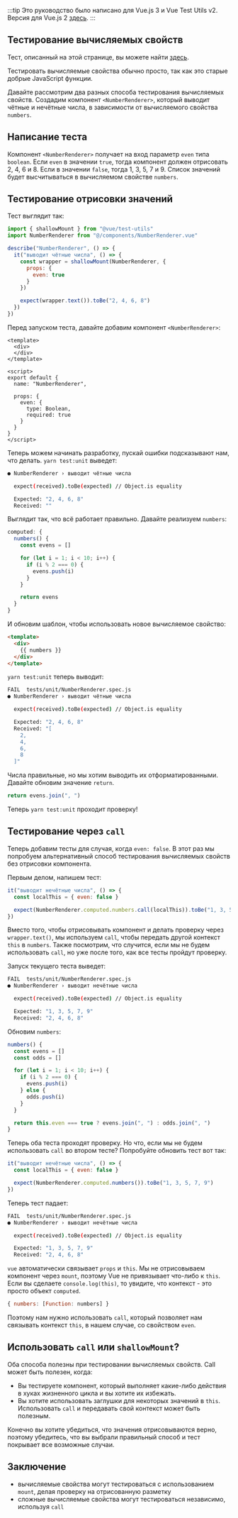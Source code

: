:::tip Это руководство было написано для Vue.js 3 и Vue Test Utils v2.
Версия для Vue.js 2 [здесь](/ru).
:::

## Тестирование вычисляемых свойств

Тест, описанный на этой странице, вы можете найти [здесь](https://github.com/lmiller1990/vue-testing-handbook/tree/master/demo-app-vue-3/tests/unit/NumberRenderer.spec.js).

Тестировать вычисляемые свойства обычно просто, так как это старые добрые JavaScript функции.

Давайте рассмотрим два разных способа тестирования вычисляемых свойств. Создадим компонент `<NumberRenderer>`, который выводит чётные и нечётные числа, в зависимости от вычисляемого свойства `numbers`. 

## Написание теста

Компонент `<NumberRenderer>` получает на вход параметр `even` типа `boolean`. Если `even` в значении `true`, тогда компонент должен отрисовать 2, 4, 6 и 8. Если в значении `false`, тогда 1, 3, 5, 7 и 9. Список значений будет высчитываться в вычисляемом свойстве `numbers`.

## Тестирование отрисовки значений

Тест выглядит так:

```js
import { shallowMount } from "@vue/test-utils"
import NumberRenderer from "@/components/NumberRenderer.vue"

describe("NumberRenderer", () => {
  it("выводит чётные числа", () => {
    const wrapper = shallowMount(NumberRenderer, {
      props: {
        even: true
      }
    })

    expect(wrapper.text()).toBe("2, 4, 6, 8")
  })
})
```

Перед запуском теста, давайте добавим компонент `<NumberRenderer>`:

```vue
<template>
  <div>
  </div>
</template>

<script>
export default {
  name: "NumberRenderer",

  props: {
    even: {
      type: Boolean,
      required: true
    }
  }
}
</script>
```

Теперь можем начинать разработку, пускай ошибки подсказывают нам, что делать. `yarn test:unit` выведет:

```bash
● NumberRenderer › выводит чётные числа

  expect(received).toBe(expected) // Object.is equality

  Expected: "2, 4, 6, 8"
  Received: ""
```

Выглядит так, что всё работает правильно. Давайте реализуем `numbers`:

```js
computed: {
  numbers() {
    const evens = []

    for (let i = 1; i < 10; i++) {
      if (i % 2 === 0) {
        evens.push(i)
      }
    }

    return evens
  }
}
```

И обновим шаблон, чтобы использовать новое вычисляемое свойство:

```html
<template>
  <div>
    {{ numbers }}
  </div>
</template>
```

`yarn test:unit` теперь выводит:

```bash
FAIL  tests/unit/NumberRenderer.spec.js
● NumberRenderer › выводит чётные числа

  expect(received).toBe(expected) // Object.is equality

  Expected: "2, 4, 6, 8"
  Received: "[
    2,
    4,
    6,
    8
  ]"
```

Числа правильные, но мы хотим выводить их отформатированными. Давайте обновим значение `return`.

```js
return evens.join(", ")
```

Теперь `yarn test:unit` проходит проверку! 

## Тестирование через `call` 

Теперь добавим тесты для случая, когда `even: false`. В этот раз мы попробуем альтернативный способ тестирования вычисляемых свойств без отрисовки компонента.

Первым делом, напишем тест:

```js
it("выводит нечётные числа", () => {
  const localThis = { even: false }

  expect(NumberRenderer.computed.numbers.call(localThis)).toBe("1, 3, 5, 7, 9")
})
```

Вместо того, чтобы отрисовывать компонент и делать проверку через `wrapper.text()`, мы используем `call`, чтобы передать другой контекст `this` в `numbers`. Также посмотрим, что случится, если мы не будем использовать `call`, но уже после того, как все тесты пройдут проверку.

Запуск текущего теста выведет:

```bash
FAIL  tests/unit/NumberRenderer.spec.js
● NumberRenderer › выводит нечётные числа

  expect(received).toBe(expected) // Object.is equality

  Expected: "1, 3, 5, 7, 9"
  Received: "2, 4, 6, 8"
```

Обновим `numbers`:


```js
numbers() {
  const evens = []
  const odds = []

  for (let i = 1; i < 10; i++) {
    if (i % 2 === 0) {
      evens.push(i)
    } else {
      odds.push(i)
    }
  }

  return this.even === true ? evens.join(", ") : odds.join(", ")
}
```

Теперь оба теста проходят проверку. Но что, если мы не будем использовать `call` во втором тесте? Попробуйте обновить тест вот так:

```js
it("выводит нечётные числа", () => {
  const localThis = { even: false }

  expect(NumberRenderer.computed.numbers()).toBe("1, 3, 5, 7, 9")
})
```

Теперь тест падает:

```bash
FAIL  tests/unit/NumberRenderer.spec.js
● NumberRenderer › выводит нечётные числа

  expect(received).toBe(expected) // Object.is equality

  Expected: "1, 3, 5, 7, 9"
  Received: "2, 4, 6, 8"
```

`vue` автоматически связывает `props` и `this`. Мы не отрисовываем компонент через `mount`, поэтому Vue не привязывает что-либо к `this`. Если вы сделаете `console.log(this)`, то увидите, что контекст - это просто объект `computed`.

```js
{ numbers: [Function: numbers] }
```

Поэтому нам нужно использовать `call`, который позволяет нам связывать контекст `this`, в нашем случае, со свойством `even`.

## Использовать `call` или `shallowMount`?

Оба способа полезны при тестировании вычисляемых свойств. Call может быть полезен, когда:

- Вы тестируете компонент, который выполняет какие-либо действия в хуках жизненного цикла и вы хотите их избежать.
- Вы хотите использовать заглушки для некоторых значений в `this`. Использовать `call` и передавать свой контекст может быть полезным.

Конечно вы хотите убедиться, что значения отрисовываются верно, поэтому убедитесь, что вы выбрали правильный способ и тест покрывает все возможные случаи.

## Заключение

- вычисляемые свойства могут тестироваться с использованием `mount`, делая проверку на отрисованную разметку
- сложные вычисляемые свойства могут тестироваться независимо, используя `call`
